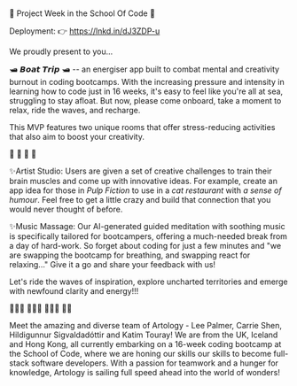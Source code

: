 ###
🚀 Project Week in the School Of Code 🚀

Deployment:
 👉 https://lnkd.in/dJ3ZDP-u
 
We proudly present to you...

🛥 𝘽𝙤𝙖𝙩 𝙏𝙧𝙞𝙥 🛥
-- an energiser app built to combat mental and creativity burnout in coding bootcamps. With the increasing pressure and intensity in learning how to code just in 16 weeks, it's easy to feel like you're all at sea, struggling to stay afloat. But now, please come onboard, take a moment to relax, ride the waves, and recharge.

This MVP features two unique rooms that offer stress-reducing activities that also aim to boost your creativity.

🌊 🌊 🌊 🌊

✨Artist Studio: 
Users are given a set of creative challenges to train their brain muscles and come up with innovative ideas. For example, create an app idea for those in *Pulp Fiction* to use in a *cat restaurant* with *a sense of humour*. Feel free to get a little crazy and build that connection that you would never thought of before.

✨Music Massage: 
Our AI-generated guided meditation with soothing music is specifically tailored for bootcampers, offering a much-needed break from a day of hard-work. So forget about coding for just a few minutes and "we are swapping the bootcamp for breathing, and swapping react for relaxing..." Give it a go and share your feedback with us!

Let's ride the waves of inspiration, explore uncharted territories and emerge with newfound clarity and energy!!!

👩🏼‍🎨 👩🏻‍🚀 🧑🏻‍🔬 🕵🏿

Meet the amazing and diverse team of Artology - Lee Palmer, Carrie Shen, Hildigunnur Sigvaldadóttir and Katim Touray! We are from the UK, Iceland and Hong Kong, all currently embarking on a 16-week coding bootcamp at the School of Code, where we are honing our skills our skills to become full-stack software developers. With a passion for teamwork and a hunger for knowledge, Artology is sailing full speed ahead into the world of wonders! 